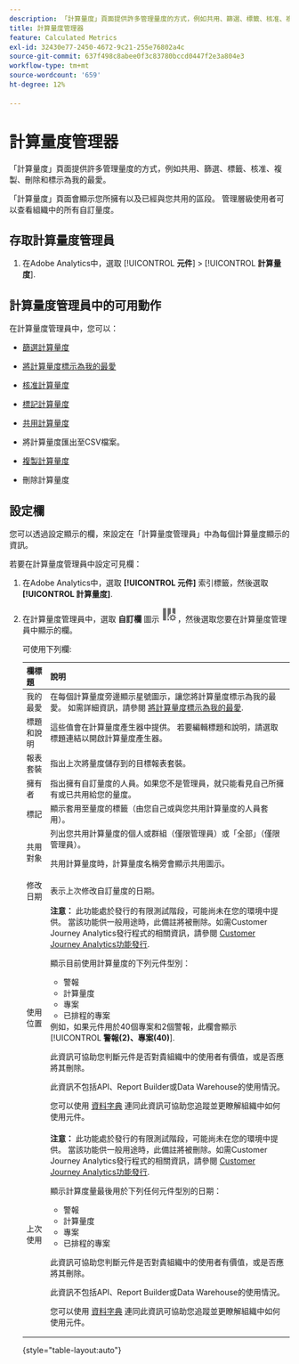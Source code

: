 ```yaml
---
description: 「計算量度」頁面提供許多管理量度的方式，例如共用、篩選、標籤、核准、複製、刪除和標示為我的最愛。
title: 計算量度管理器
feature: Calculated Metrics
exl-id: 32430e77-2450-4672-9c21-255e76802a4c
source-git-commit: 637f498c8abee0f3c83780bccd0447f2e3a804e3
workflow-type: tm+mt
source-wordcount: '659'
ht-degree: 12%

---
```


# 計算量度管理器

「計算量度」頁面提供許多管理量度的方式，例如共用、篩選、標籤、核准、複製、刪除和標示為我的最愛。

「計算量度」頁面會顯示您所擁有以及已經與您共用的區段。 管理層級使用者可以查看組織中的所有自訂量度。

<!-- add screenshot -->

## 存取計算量度管理員

1. 在Adobe Analytics中，選取 [!UICONTROL **元件**] > [!UICONTROL **計算量度**].

## 計算量度管理員中的可用動作

在計算量度管理員中，您可以：

* [篩選計算量度](/help/components/c-calcmetrics/c-workflow/cm-workflow/cm-filter.md)

* [將計算量度標示為我的最愛](/help/components/c-calcmetrics/c-workflow/cm-workflow/cm-favorite.md)

* [核准計算量度](/help/components/c-calcmetrics/c-workflow/cm-workflow/cm-approving.md)

* [標記計算量度](/help/components/c-calcmetrics/c-workflow/cm-workflow/cm-tagging.md)

* [共用計算量度](/help/components/c-calcmetrics/c-workflow/cm-workflow/cm-sharing.md)

* 將計算量度匯出至CSV檔案。

* [複製計算量度](/help/components/c-calcmetrics/c-workflow/cm-workflow/cm-copy.md)

* 刪除計算量度

## 設定欄

您可以透過設定顯示的欄，來設定在「計算量度管理員」中為每個計算量度顯示的資訊。

若要在計算量度管理員中設定可見欄：

1. 在Adobe Analytics中，選取 **[!UICONTROL 元件]** 索引標籤，然後選取 **[!UICONTROL 計算量度]**.

1. 在計算量度管理員中，選取 **自訂欄** 圖示 ![自訂欄圖示](assets/customize-columns-icon.png)，然後選取您要在計算量度管理員中顯示的欄。

   可使用下列欄:

   | 欄標題 | 說明 |
   |---|---|
   | 我的最愛 | 在每個計算量度旁邊顯示星號圖示，讓您將計算量度標示為我的最愛。 如需詳細資訊，請參閱 [將計算量度標示為我的最愛](/help/components/c-calcmetrics/c-workflow/cm-workflow/cm-favorite.md). |
   | 標題和說明 | 這些值會在計算量度產生器中提供。 若要編輯標題和說明，請選取標題連結以開啟計算量度產生器。 |
   | 報表套裝 | 指出上次將量度儲存到的目標報表套裝。 |
   | 擁有者 | 指出擁有自訂量度的人員。如果您不是管理員，就只能看見自己所擁有或已共用給您的量度。 |
   | 標記 | 顯示套用至量度的標籤（由您自己或與您共用計算量度的人員套用）。 |
   | 共用對象 | 列出您共用計算量度的個人或群組（僅限管理員）或「全部」（僅限管理員）。 <p>共用計算量度時，計算量度名稱旁會顯示共用圖示。</p> |
   | 修改日期 | 表示上次修改自訂量度的日期。 |
   | 使用位置 | **注意：** 此功能處於發行的有限測試階段，可能尚未在您的環境中提供。 當該功能供一般用途時，此備註將被刪除。如需Customer Journey Analytics發行程式的相關資訊，請參閱 [Customer Journey Analytics功能發行](/help/release-notes/releases.md).<p>顯示目前使用計算量度的下列元件型別：</p> <ul><li>警報</li><li>計算量度</li><li>專案</li><li>已排程的專案</li></ul> 例如，如果元件用於40個專案和2個警報，此欄會顯示 [!UICONTROL **警報(2)、專案(40)**]. <p>此資訊可協助您判斷元件是否對貴組織中的使用者有價值，或是否應將其刪除。</p><p>此資訊不包括API、Report Builder或Data Warehouse的使用情況。</p><p>您可以使用 [資料字典](/help/analyze/analysis-workspace/components/data-dictionary/data-dictionary-overview.md) 連同此資訊可協助您追蹤並更瞭解組織中如何使用元件。 |
   | 上次使用 | **注意：** 此功能處於發行的有限測試階段，可能尚未在您的環境中提供。 當該功能供一般用途時，此備註將被刪除。如需Customer Journey Analytics發行程式的相關資訊，請參閱 [Customer Journey Analytics功能發行](/help/release-notes/releases.md).<p>顯示計算度量最後用於下列任何元件型別的日期：</p> <ul><li>警報</li><li>計算量度</li><li>專案</li><li>已排程的專案</li></ul> <p>此資訊可協助您判斷元件是否對貴組織中的使用者有價值，或是否應將其刪除。</p><p>此資訊不包括API、Report Builder或Data Warehouse的使用情況。</p><p>您可以使用 [資料字典](/help/analyze/analysis-workspace/components/data-dictionary/data-dictionary-overview.md) 連同此資訊可協助您追蹤並更瞭解組織中如何使用元件。 |

   {style="table-layout:auto"}
